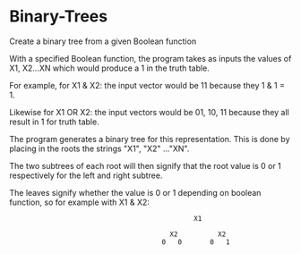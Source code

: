 # Binary-Trees
Create a binary tree from a given Boolean function 

With a specified Boolean function, the program takes as inputs the values of X1, X2...XN which would produce a 1 in the truth table. 

For example, for X1 & X2: the input vector would be 11 because they 1 & 1 = 1. 

Likewise for X1 OR X2: the input vectors would be 01, 10, 11 because they all result in 1 for truth table. 

The program generates a binary tree for this representation. This is done by placing in the roots the strings "X1", "X2" ..."XN". 

The two subtrees of each root will then signify that the root value is 0 or 1 respectively for the left and right subtree. 

The leaves signify whether the value is 0 or 1 depending on boolean function, so for example with X1 & X2:

                                                  X1 
      
                                            X2          X2 
                                          0   0       0   1
